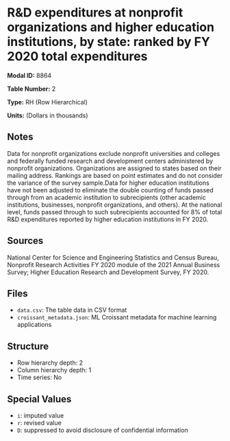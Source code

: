 # R&D expenditures at nonprofit organizations and higher education institutions, by state: ranked by FY 2020 total expenditures

**Modal ID:** 8864

**Table Number:** 2

**Type:** RH (Row Hierarchical)

**Units:** (Dollars in thousands)

## Notes

Data for nonprofit organizations exclude nonprofit universities and colleges and federally funded research and development centers administered by nonprofit organizations. Organizations are assigned to states based on their mailing address. Rankings are based on point estimates and do not consider the variance of the survey sample.Data for higher education institutions have not been adjusted to eliminate the double counting of funds passed through from an academic institution to subrecipients (other academic institutions, businesses, nonprofit organizations, and others). At the national level, funds passed through to such subrecipients accounted for 8% of total R&D expenditures reported by higher education institutions in FY 2020.

## Sources

National Center for Science and Engineering Statistics and Census Bureau, Nonprofit Research Activities FY 2020 module of the 2021 Annual Business Survey; Higher Education Research and Development Survey, FY 2020.

## Files

- `data.csv`: The table data in CSV format
- `croissant_metadata.json`: ML Croissant metadata for machine learning applications

## Structure

- Row hierarchy depth: 2
- Column hierarchy depth: 1
- Time series: No

## Special Values

- `i`: imputed value
- `r`: revised value
- `D`: suppressed to avoid disclosure of confidential information
